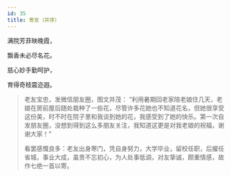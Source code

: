 ```yaml
---
id: 35
title: 寄友（并序）
---
```

满院芳菲映晚霞，

飘香未必尽名花。

慈心妙手勤呵护，

育得奇枝震迩遐。

> 老友宝忠，发微信朋友圈，图文并茂： “利用暑期回老家陪老娘住几天，老娘在房前屋后随处栽种了一些花，尽管许多花她也不知道花名，但她很享受这份美，时不时在院子里和我谈到她的花，我感受到了她的快乐。第一次自发朋友圈，没想到得到这么多朋友关注，我知道这更是对我老娘的祝福，谢谢大家！”
>
> 看罢感慨良多：老友出身寒门，凭自身努力，大学毕业，留校任职，后擢任省城，事业大成，虽贵不忘初心，为人处事低调，对友挚诚，颇重情感，故作七绝一首以寄。
